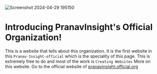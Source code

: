 ![Screenshot 2024-04-29 195150](https://github.com/Pranav-Insight-official/pranavinsight-official.org/assets/165383057/99a30819-7068-4c61-83e5-16e12dd8003b)
# Introducing PranavInsight's Official Organization!
This is a website that tells about this organization.
It is the first website in this `Pranav-Insight-official` which is the speciality of this page.
This is extremely free to do and most of the work is `Creating Websites`
More on this website. Go to the official website of [pranavinsight.official.org]()

